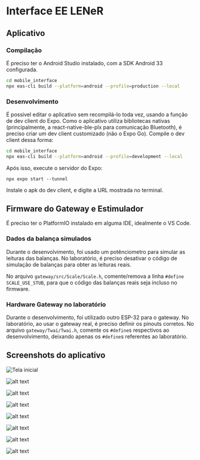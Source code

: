 # Interface EE LENeR

## Aplicativo

### Compilação

É preciso ter o Android Studio instalado, com a SDK Android 33 configurada.

```sh
cd mobile_interface
npx eas-cli build --platform=android --profile=production --local
```

### Desenvolvimento

É possível editar o aplicativo sem recompilá-lo toda vez, usando a função de dev client do Expo. Como o aplicativo utiliza bibliotecas nativas (principalmente, a react-native-ble-plx para comunicação Bluetooth), é preciso criar um dev client customizado (não o Expo Go). Compile o dev client dessa forma:

```sh
cd mobile_interface
npx eas-cli build --platform=android --profile=development --local
```

Após isso, execute o servidor do Expo:

```
npx expo start --tunnel
```

Instale o apk do dev client, e digite a URL mostrada no terminal.

## Firmware do Gateway e Estimulador

É preciso ter o PlatformIO instalado em alguma IDE, idealmente o VS Code.

### Dados da balança simulados

Durante o desenvolvimento, foi usado um potênciometro para simular as leituras das balanças. No laboratório, é preciso desativar o código de simulação de balanças para obter as leituras reais.

No arquivo `gateway/src/Scale/Scale.h`, comente/remova a linha `#define SCALE_USE_STUB`, para que o código das balanças reais seja incluso no firmware.

### Hardware Gateway no laboratório

Durante o desenvolvimento, foi utilizado outro ESP-32 para o gateway. No laboratório, ao usar o gateway real, é preciso definir os pinouts corretos. No arquivo `gateway/Twai/Twai.h`, comente os `#define`s respectivos ao desenvolvimento, deixando apenas os `#define`s referentes ao laboratório.

## Screenshots do aplicativo

![Tela inicial](docs/screen_home.png)

![alt text](docs/screen_parameter.png)

![alt text](docs/screen_weight.png)

![alt text](docs/screen_malha_aberta.png)

![alt text](docs/screen_operation.png)

![alt text](docs/screen_operation2.png)

![alt text](docs/screen_operation3.png)

![alt text](docs/screen_operation4.png)
